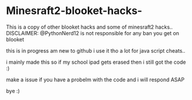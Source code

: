 # Minesraft2-blooket-hacks-
This is a copy of other blooket hacks and some of minesraft2 hacks..           DISCLAIMER: @PythonNerd12 is not responsible for any ban you get on blooket









this is in progress am new to github i use it tho a lot for java script cheats.. 




i mainly made this so if my school ipad gets erased then i still got the code :)






make a issue if you have a probelm with the code and i will respond ASAP 



bye :)
